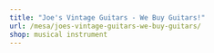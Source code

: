 ```yaml
---
title: "Joe's Vintage Guitars - We Buy Guitars!"
url: /mesa/joes-vintage-guitars-we-buy-guitars/
shop: musical instrument
---
```

